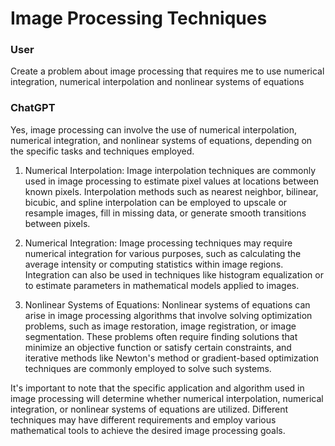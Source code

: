 # Image Processing Techniques

### User 
Create a problem about image processing that requires me to use numerical integration, numerical interpolation and nonlinear systems of equations

### ChatGPT

Yes, image processing can involve the use of numerical interpolation, numerical integration, and nonlinear systems of equations, depending on the specific tasks and techniques employed.

1. Numerical Interpolation: Image interpolation techniques are commonly used in image processing to estimate pixel values at locations between known pixels. Interpolation methods such as nearest neighbor, bilinear, bicubic, and spline interpolation can be employed to upscale or resample images, fill in missing data, or generate smooth transitions between pixels.

2. Numerical Integration: Image processing techniques may require numerical integration for various purposes, such as calculating the average intensity or computing statistics within image regions. Integration can also be used in techniques like histogram equalization or to estimate parameters in mathematical models applied to images.

3. Nonlinear Systems of Equations: Nonlinear systems of equations can arise in image processing algorithms that involve solving optimization problems, such as image restoration, image registration, or image segmentation. These problems often require finding solutions that minimize an objective function or satisfy certain constraints, and iterative methods like Newton's method or gradient-based optimization techniques are commonly employed to solve such systems.

It's important to note that the specific application and algorithm used in image processing will determine whether numerical interpolation, numerical integration, or nonlinear systems of equations are utilized. Different techniques may have different requirements and employ various mathematical tools to achieve the desired image processing goals.